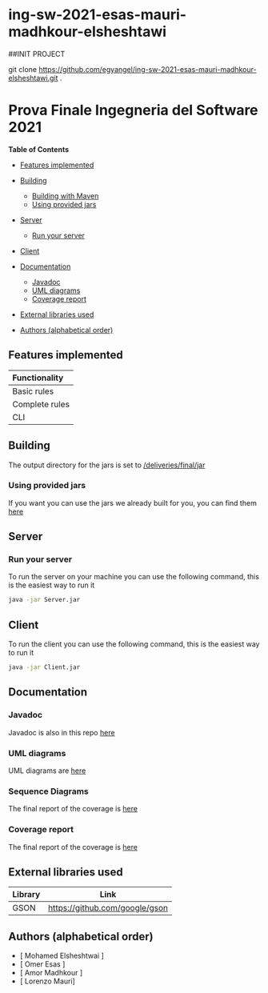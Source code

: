 # ing-sw-2021-esas-mauri-madhkour-elsheshtawi

##INIT PROJECT

git clone https://github.com/egyangel/ing-sw-2021-esas-mauri-madhkour-elsheshtawi.git .

# Prova Finale Ingegneria del Software 2021

**Table of Contents**

- [Features implemented](#features-implemented)
- [Building](#building)
    - [Building with Maven](#building-with-maven)
    - [Using provided jars](#using-provided-jars)
- [Server](#server)
    - [Run your server](#run-your-server)
- [Client](#client)
    
- [Documentation](#documentation)
    - [Javadoc](#javadoc)
    - [UML diagrams](#uml-diagrams)
    - [Coverage report](#coverage-report)
- [External libraries used](#external-libraries-used)
- [Authors (alphabetical order)](#authors-alphabetical-order)

<!-- END doctoc generated TOC please keep comment here to allow auto update -->

## Features implemented
| Functionality |  
|:--------------------------------------|
| Basic rules                           | 
| Complete rules                        | 
| CLI                                   | 


## Building

The output directory for the jars is set to [/deliveries/final/jar](/deliveries/final/jar)

### Using provided jars

If you want you can use the jars we already built for you, you can find them [here](/deliveries/final/jar)


## Server

### Run your server
To run the server on your machine you can use the following command, this is the easiest way to run it
```bash
java -jar Server.jar
```

## Client
To run the client you can use the following command, this is the easiest way to run it
```bash
java -jar Client.jar
```

## Documentation

### Javadoc 
Javadoc is also in this repo [here](/deliveries/final/javadoc)
### UML diagrams
UML diagrams are [here](/deliveries/final/UML)

### Sequence Diagrams
The final report of the coverage is [here](/deliveries/final/sequenceDiagram)

### Coverage report
The final report of the coverage is [here](/deliveries/final/report)

## External libraries used

| Library | Link
| ----------| --------------------------------------- |
| GSON      | https://github.com/google/gson          |

## Authors (alphabetical order)
* [ Mohamed	Elsheshtwai ]
* [ Omer Esas ]
* [ Amor Madhkour ]
* [ Lorenzo	Mauri]


